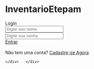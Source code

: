 # InventarioEtepam
<!DOCTYPE html>
<html lang="pt-br">
<head>
    <meta charset="UTF-8">
    <meta http-equiv="X-UA-Compatible" content="IE=edge">
    <link rel="stylesheet" href="style.css">
    <meta name="viewport" content="width=device-width, initial-scale=1.0">
    <link rel="stylesheet" href="https://cdnjs.cloudflare.com/ajax/libs/font-awesome/5.15.3/css/all.min.css">
    <title>Login</title>
</head>
<body>
    <div class="container"> 
        <div class="forms">
            <div class="form-content">
              <div class="login-form">
                <div class="title">Login</div>
              <form action="#">
                <div class="input-boxes">
                  <div class="input-box">
                    <i class="fas fa-user"></i>
                    <input type="text" placeholder="Digite seu nome" required>
                  </div>
                  </div>
                  <div class="input-box">
                    <i class="fas fa-lock"></i>
                    <input type="password" placeholder="Digite sua senha" required>
                  </div>
                  <a class="btn-link" href="Mostruario.html">Entrar</a>
                  <br>
                  <br>
                  <div class="text sign-up-text">Não tem uma conta? <a class="btn-link" href="cadastro.html">Cadastre-se Agora</a></div>
                        </div>
                    

    </div>   </div>
    
</body>
</html>
